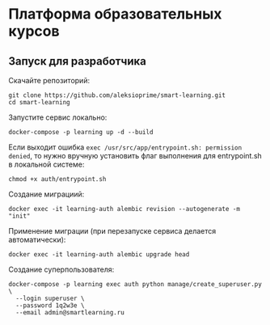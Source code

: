 # Платформа образовательных курсов

## Запуск для разработчика

Скачайте репозиторий:
```
git clone https://github.com/aleksioprime/smart-learning.git
cd smart-learning
```

Запустите сервис локально:
```
docker-compose -p learning up -d --build
```

Если выходит ошибка `exec /usr/src/app/entrypoint.sh: permission denied`, то нужно вручную установить флаг выполнения для entrypoint.sh в локальной системе:
```
chmod +x auth/entrypoint.sh
```

Создание миграциий:
```shell
docker exec -it learning-auth alembic revision --autogenerate -m "init"
```

Применение миграции (при перезапуске сервиса делается автоматически):
```shell
docker exec -it learning-auth alembic upgrade head
```

Создание суперпользователя:
```shell
docker-compose -p learning exec auth python manage/create_superuser.py \
  --login superuser \
  --password 1q2w3e \
  --email admin@smartlearning.ru
```
